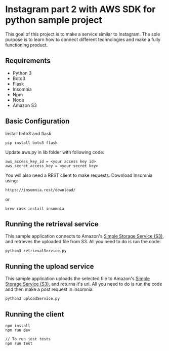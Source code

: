 # Instagram part 2 with AWS SDK for python sample project

This goal of this project is to make a service similar to Instagram. 
The sole purpose is to learn how to connect different technologies and make a fully functioning product.

## Requirements

* Python 3
* Boto3
* Flask
* Insomnia
* Npm
* Node
* Amazon S3

## Basic Configuration

Install boto3 and flask

```
pip install boto3 flask
```

Update aws.py in lib folder with following code:

```
aws_access_key_id = <your access key id>
aws_secret_access_key = <your secret key>
```

You will also need a REST client to make requests. Download Insomnia using:
```
https://insomnia.rest/download/
```
or
```    
brew cask install insomnia
```

## Running the retrieval service

This sample application connects to Amazon's [Simple Storage Service (S3)](http://aws.amazon.com/s3),
and retrieves the uploaded file from S3. All you need to do is run the code:

```
python3 retrievalService.py
```

## Running the upload service

This sample application uploads the selected file to Amazon's [Simple Storage Service (S3)](http://aws.amazon.com/s3), and returns it's url. All you need to do is run the code and then make a post request in insomnia:

    python3 uploadService.py 

## Running the client

```
npm install
npm run dev

// To run jest tests
npm run test
```
